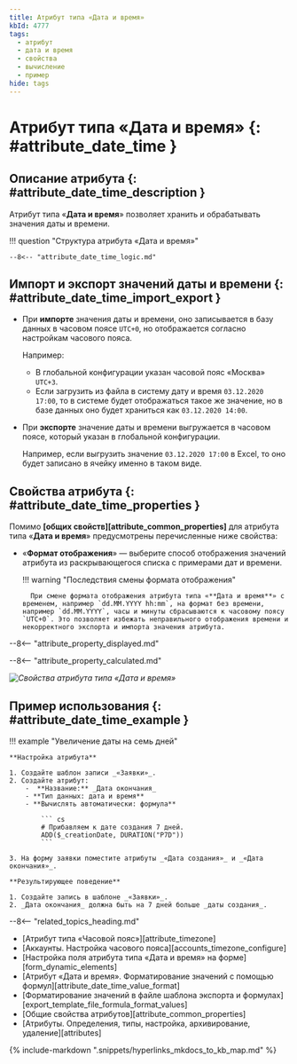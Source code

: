 ```yaml
---
title: Атрибут типа «Дата и время»
kbId: 4777
tags:
  - атрибут
  - дата и время
  - свойства
  - вычисление
  - пример
hide: tags
---
```


# Атрибут типа «Дата и время» {: #attribute_date_time }

## Описание атрибута {: #attribute_date_time_description }

Атрибут типа «**Дата и время**» позволяет хранить и обрабатывать значения даты и времени.

!!! question "Структура атрибута «Дата и время»"

    --8<-- "attribute_date_time_logic.md"

## Импорт и экспорт значений даты и времени {: #attribute_date_time_import_export }

- При **импорте** значения даты и времени, оно записывается в базу данных в часовом поясе `UTC+0`, но отображается согласно настройкам часового пояса.

    Например:

    - В глобальной конфигурации указан часовой пояс «Москва» `UTC+3`.
    - Если загрузить из файла в систему дату и время `03.12.2020 17:00`, то в системе будет отображаться такое же значение, но в базе данных оно будет храниться как `03.12.2020 14:00`.

- При **экспорте** значение даты и времени выгружается в часовом поясе, который указан в глобальной конфигурации.

    Например, если выгрузить значение `03.12.2020 17:00` в Excel, то оно будет записано в ячейку именно в таком виде.

## Свойства атрибута {: #attribute_date_time_properties }

Помимо **[общих свойств][attribute_common_properties]** для атрибута типа «**Дата и время**» предусмотрены перечисленные ниже свойства:

- «**Формат отображения**» — выберите способ отображения значений атрибута из раскрывающегося списка с примерами дат и времени.

    !!! warning "Последствия смены формата отображения"

        При смене формата отображения атрибута типа «**Дата и время**» с временем, например `dd.MM.YYYY hh:mm`, на формат без времени, например `dd.MM.YYYY`, часы и минуты сбрасываются к часовому поясу `UTC+0`. Это позволяет избежать неправильного отображения времени и некорректного экспорта и импорта значения атрибута.

--8<-- "attribute_property_displayed.md"

--8<-- "attribute_property_calculated.md"

_![Свойства атрибута типа «Дата и время»](attribute_date_time_properties.png)_

## Пример использования {: #attribute_date_time_example }

!!! example "Увеличение даты на семь дней"

    **Настройка атрибута**

    1. Создайте шаблон записи _«Заявки»_.
    2. Создайте атрибут:
        -  **Название:** _Дата окончания_
        - **Тип данных: дата и время**
        - **Вычислять автоматически: формула**

            ``` cs
            # Прибавляем к дате создания 7 дней.
            ADD($_creationDate, DURATION("P7D"))
            ```

    3. На форму заявки поместите атрибуты _«Дата создания»_ и _«Дата окончания»_.

    **Результирующее поведение**

    1. Создайте запись в шаблоне _«Заявки»_.
    2. _Дата окончания_ должна быть на 7 дней больше _даты создания_.

<div class="relatedTopics" markdown="block">

--8<-- "related_topics_heading.md"

- [Атрибут типа «Часовой пояс»][attribute_timezone]
- [Аккаунты. Настройка часового пояса][accounts_timezone_configure]
- [Настройка поля атрибута типа «Дата и время» на форме][form_dynamic_elements]
- [Атрибут «Дата и время». Форматирование значений с помощью формул][attribute_date_time_value_format]
- [Форматирование значений в файле шаблона экспорта и формулах][export_template_file_formula_format_values]
- [Общие свойства атрибутов][attribute_common_properties]
- [Атрибуты. Определения, типы, настройка, архивирование, удаление][attributes]

</div>

{% include-markdown ".snippets/hyperlinks_mkdocs_to_kb_map.md" %}
